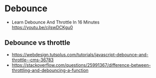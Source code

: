 # Debounce

- Learn Debounce And Throttle In 16 Minutes https://youtu.be/cjIswDCKgu0

## Debounce vs throttle

- https://webdesign.tutsplus.com/tutorials/javascript-debounce-and-throttle--cms-36783
- https://stackoverflow.com/questions/25991367/difference-between-throttling-and-debouncing-a-function

